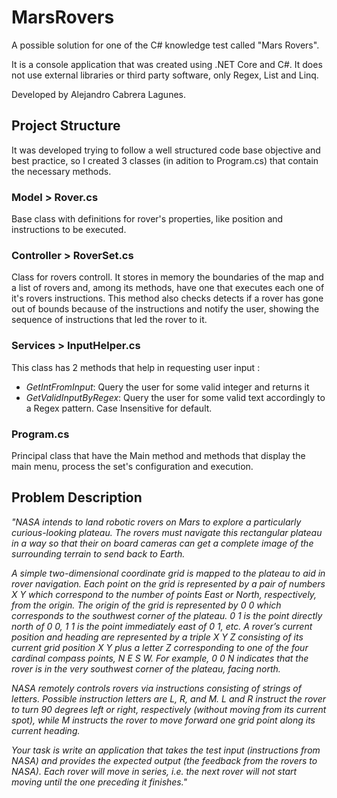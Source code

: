 # MarsRovers

A possible solution for one of the C# knowledge test called "Mars Rovers".

It is a console application that was created using .NET Core and C#. It does not use external libraries or third party software, only Regex, List and Linq.

Developed by Alejandro Cabrera Lagunes.

## Project Structure

It was developed trying to follow a well structured code base objective and best practice, so I created 3 classes (in adition to Program.cs) that contain the necessary methods.

### Model > Rover.cs
Base class with definitions for rover's properties, like position and instructions to be executed.

### Controller > RoverSet.cs
Class for rovers controll. It stores in memory the boundaries of the map and a list of rovers and, among its methods, have one that executes each one of it's rovers instructions. This method also checks detects if a rover has gone out of bounds because of the instructions and notify the user, showing the sequence of instructions that led the rover to it. 

### Services > InputHelper.cs
This class has 2 methods that help in requesting user input :
* *GetIntFromInput*: Query the user for some valid integer and returns it
* *GetValidInputByRegex*: Query the user for some valid text accordingly to a Regex pattern. Case Insensitive for default.

### Program.cs
Principal class that have the Main method and methods that display the main menu, process the set's configuration and execution.

## Problem Description

*"NASA intends to land robotic rovers on Mars to explore a particularly curious-looking plateau. The rovers must
navigate this rectangular plateau in a way so that their on board cameras can get a complete image of the
surrounding terrain to send back to Earth.*

*A simple two-dimensional coordinate grid is mapped to the plateau to aid in rover navigation. Each point on the grid is
represented by a pair of numbers X Y which correspond to the number of points East or North, respectively, from the
origin. The origin of the grid is represented by 0 0 which corresponds to the southwest corner of the plateau. 0 1 is
the point directly north of 0 0, 1 1 is the point immediately east of 0 1, etc. A rover’s current position and heading are
represented by a triple X Y Z consisting of its current grid position X Y plus a letter Z corresponding to one of the four
cardinal compass points, N E S W. For example, 0 0 N indicates that the rover is in the very southwest corner of the
plateau, facing north.*

*NASA remotely controls rovers via instructions consisting of strings of letters. Possible instruction letters are L, R,
and M. L and R instruct the rover to turn 90 degrees left or right, respectively (without moving from its current spot),
while M instructs the rover to move forward one grid point along its current heading.*

*Your task is write an application that takes the test input (instructions from NASA) and provides the expected output
(the feedback from the rovers to NASA). Each rover will move in series, i.e. the next rover will not start moving until
the one preceding it finishes."*
